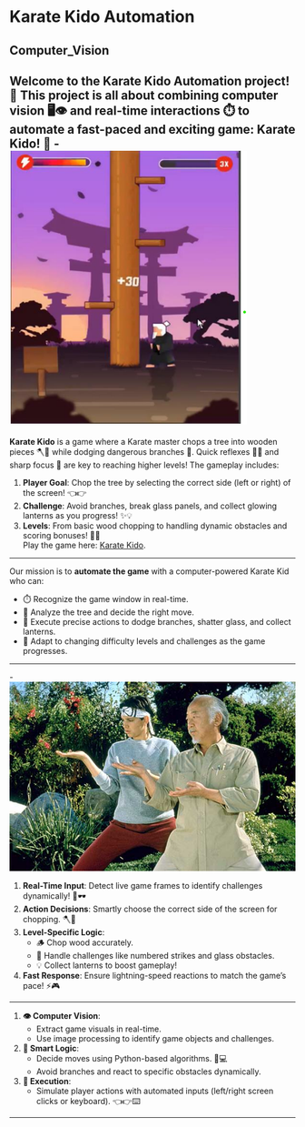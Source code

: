 # Karate Kido Automation
Computer_Vision 
---

Welcome to the **Karate Kido Automation** project! 🚀 This project is all about combining **computer vision** 🖥️👁️ and **real-time interactions** ⏱️ to automate a fast-paced and exciting game: **Karate Kido**! 🥳
-![Karate kido](assets/karate.png)
---

**Karate Kido** is a game where a Karate master chops a tree into wooden pieces 🪓🌲 while dodging dangerous branches 🌿. Quick reflexes 🏃‍♂️ and sharp focus 🧠 are key to reaching higher levels! The gameplay includes:
1. **Player Goal**: Chop the tree by selecting the correct side (left or right) of the screen! 👈👉  
2. **Challenge**: Avoid branches, break glass panels, and collect glowing lanterns as you progress! ✨💡  
3. **Levels**: From basic wood chopping to handling dynamic obstacles and scoring bonuses! 💪🔥  
Play the game here: [Karate Kido](https://prizes.gamee.com/game/karatekid2).
---

Our mission is to **automate the game** with a computer-powered Karate Kid who can:
- ⏱️ Recognize the game window in real-time.  
- 🤔 Analyze the tree and decide the right move.  
- 🎯 Execute precise actions to dodge branches, shatter glass, and collect lanterns.  
- 🚀 Adapt to changing difficulty levels and challenges as the game progresses.
---
-![The karate kid](assets/karate-kid1.jpg)

1. **Real-Time Input**: Detect live game frames to identify challenges dynamically! 🎥🕶️  
2. **Action Decisions**: Smartly choose the correct side of the screen for chopping. 🪓🧠  
3. **Level-Specific Logic**:  
   - 🪵 Chop wood accurately.  
   - 🔢 Handle challenges like numbered strikes and glass obstacles.  
   - 💡 Collect lanterns to boost gameplay!  
4. **Fast Response**: Ensure lightning-speed reactions to match the game’s pace! ⚡🎮  
---

1. **👁️ Computer Vision**:  
   - Extract game visuals in real-time.  
   - Use image processing to identify game objects and challenges.  
2. **🤔 Smart Logic**:  
   - Decide moves using Python-based algorithms. 🐍💻  
   - Avoid branches and react to specific obstacles dynamically.  
3. **🚀 Execution**:  
   - Simulate player actions with automated inputs (left/right screen clicks or keyboard). 👈👉⌨️  
---
